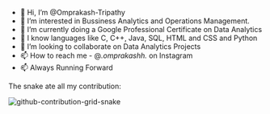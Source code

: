 - 👋 Hi, I’m @Omprakash-Tripathy
- 👀 I’m interested in Bussiness Analytics and Operations Management.
- 🌱 I’m currently doing a Google Professional Certificate on Data Analytics
- 🌱 I know languages like C, C++, Java, SQL, HTML and CSS and Python
- 💞️ I’m looking to collaborate on Data Analytics Projects
- 📫 How to reach me - @_.omprakashh._ on Instagram
- 📫 Always Running Forward

<!---
Omprakash-Tripathy/Omprakash-Tripathy is a ✨ special ✨ repository because its `README.md` (this file) appears on your GitHub profile.
You can click the Preview link to take a look at your changes.
--->

The snake ate all my contribution: 

![github-contribution-grid-snake](https://user-images.githubusercontent.com/91965383/227647056-b3baedb7-0b65-4676-a2fb-ae0b74b21871.gif)
